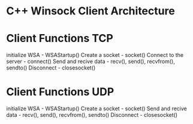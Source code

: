 # C++ Winsock Client Architecture

# Client Functions TCP 

initialize WSA - WSAStartup()
Create a socket - socket()
Connect to the server - connect()
Send and recive data - recv(), send(), recvfrom(), sendto()
Disconnect - closesocket()

# Client Functions UDP

initialize WSA - WSAStartup()
Create a socket - socket()
Send and recive data - recv(), send(), recvfrom(), sendto()
Disconnect - closesocket()
